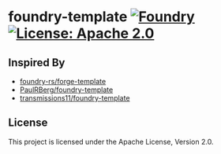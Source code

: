 # foundry-template [![Foundry][foundry-badge]][foundry] [![License: Apache 2.0][license-badge]][license]

[foundry]: https://getfoundry.sh/
[foundry-badge]: https://img.shields.io/badge/Foundry-Built%20with%20Foundry-informational
[license]: https://opensource.org/license/apache-2-0/
[license-badge]: https://img.shields.io/badge/License-Apache--2.0-informational

## Inspired By
- [foundry-rs/forge-template](https://github.com/foundry-rs/forge-template)
- [PaulRBerg/foundry-template](https://github.com/PaulRBerg/foundry-template)
- [transmissions11/foundry-template](https://github.com/transmissions11/foundry-template)

## License

This project is licensed under the Apache License, Version 2.0.
